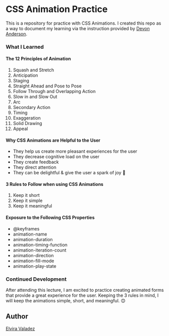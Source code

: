# CSS Animation Practice

This is a repository for practice with CSS Animations. I created this repo as a way to document my learning via the instruction provided by [Devon Anderson](https://github.com/devonanderson).

### What I Learned

#### The 12 Principles of Animation
1. Squash and Stretch
2. Anticipation
3. Staging
4. Straight Ahead and Pose to Pose
5. Follow Through and Overlapping Action
6. Slow in and Slow Out
7. Arc
8. Secondary Action
9. Timing
10. Exaggeration
11. Solid Drawing
12. Appeal

#### Why CSS Animations are Helpful to the User
* They help us create more pleasant experiences for the user
* They decrease cognitive load on the user
* They create feedback
* They direct attention
* They can be delightful & give the user a spark of joy 🤗

#### 3 Rules to Follow when using CSS Animations
1. Keep it short 
2. Keep it simple
3. Keep it meaningful

#### Exposure to the Following CSS Properties
* @keyframes
* animation-name
* animation-duration
* animation-timing-function
* animation-iteration-count
* animation-direction
* animation-fill-mode
* animation-play-state

### Continued Development

After attending this lecture, I am excited to practice creating animated forms that provide a great experience for the user. Keeping the 3 rules in mind, I will keep the animations simple, short, and meaningful. 😊

## Author

[Elvira Valadez](https://github.com/elviravaladez)